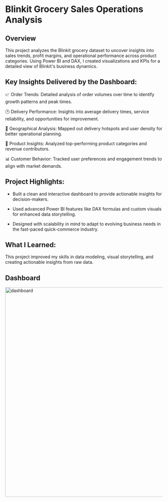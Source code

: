 # Blinkit Grocery Sales Operations Analysis
## Overview
This project analyzes the Blinkit grocery dataset to uncover insights into sales trends, profit margins, and operational performance across product categories. Using Power BI and DAX, I created visualizations and KPIs for a detailed view of Blinkit's business dynamics.

## Key Insights Delivered by the Dashboard:

📈 Order Trends: Detailed analysis of order volumes over time to identify growth patterns and peak times.

🕒 Delivery Performance: Insights into average delivery times, service reliability, and opportunities for improvement.

📍 Geographical Analysis: Mapped out delivery hotspots and user density for better operational planning.

🛒 Product Insights: Analyzed top-performing product categories and revenue contributors.

📊 Customer Behavior: Tracked user preferences and engagement trends to align with market demands.

## Project Highlights:

- Built a clean and interactive dashboard to provide actionable insights for decision-makers.

- Used advanced Power BI features like DAX formulas and custom visuals for enhanced data storytelling.

- Designed with scalability in mind to adapt to evolving business needs in the fast-paced quick-commerce industry.

## What I Learned:

This project improved my skills in data modeling, visual storytelling, and creating actionable insights from raw data.

## Dashboard
<img width="670" alt="dashboard" src="https://github.com/user-attachments/assets/1688db27-a191-45fe-b404-56c4cb8bd18a" />



